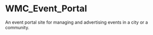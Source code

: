 # WMC_Event_Portal
An event portal site for managing and advertising events in a city or a community.
